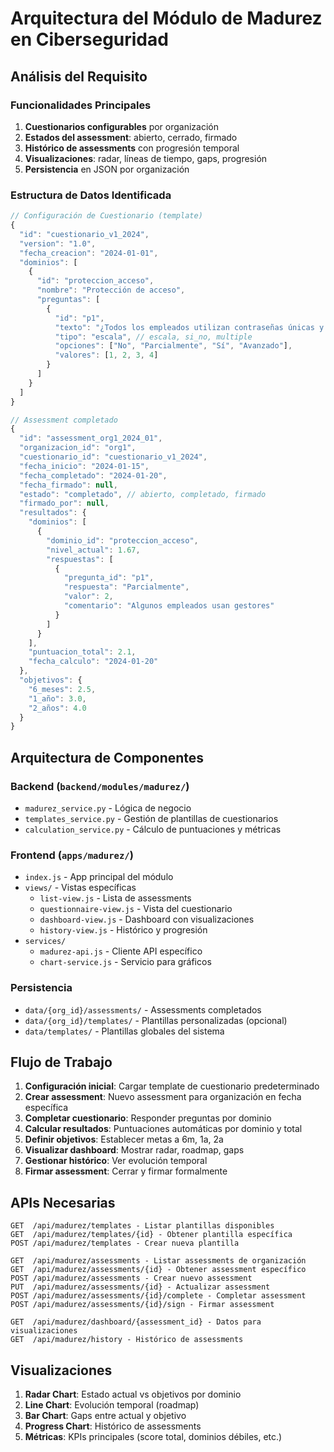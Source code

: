 # Arquitectura del Módulo de Madurez en Ciberseguridad

## Análisis del Requisito

### Funcionalidades Principales
1. **Cuestionarios configurables** por organización
2. **Estados del assessment**: abierto, cerrado, firmado
3. **Histórico de assessments** con progresión temporal
4. **Visualizaciones**: radar, líneas de tiempo, gaps, progresión
5. **Persistencia** en JSON por organización

### Estructura de Datos Identificada

```javascript
// Configuración de Cuestionario (template)
{
  "id": "cuestionario_v1_2024",
  "version": "1.0",
  "fecha_creacion": "2024-01-01",
  "dominios": [
    {
      "id": "proteccion_acceso",
      "nombre": "Protección de acceso", 
      "preguntas": [
        {
          "id": "p1",
          "texto": "¿Todos los empleados utilizan contraseñas únicas y seguras?",
          "tipo": "escala", // escala, si_no, multiple
          "opciones": ["No", "Parcialmente", "Sí", "Avanzado"],
          "valores": [1, 2, 3, 4]
        }
      ]
    }
  ]
}

// Assessment completado
{
  "id": "assessment_org1_2024_01",
  "organizacion_id": "org1",
  "cuestionario_id": "cuestionario_v1_2024",
  "fecha_inicio": "2024-01-15",
  "fecha_completado": "2024-01-20", 
  "fecha_firmado": null,
  "estado": "completado", // abierto, completado, firmado
  "firmado_por": null,
  "resultados": {
    "dominios": [
      {
        "dominio_id": "proteccion_acceso",
        "nivel_actual": 1.67,
        "respuestas": [
          {
            "pregunta_id": "p1",
            "respuesta": "Parcialmente",
            "valor": 2,
            "comentario": "Algunos empleados usan gestores"
          }
        ]
      }
    ],
    "puntuacion_total": 2.1,
    "fecha_calculo": "2024-01-20"
  },
  "objetivos": {
    "6_meses": 2.5,
    "1_año": 3.0, 
    "2_años": 4.0
  }
}
```

## Arquitectura de Componentes

### Backend (`backend/modules/madurez/`)
- `madurez_service.py` - Lógica de negocio
- `templates_service.py` - Gestión de plantillas de cuestionarios
- `calculation_service.py` - Cálculo de puntuaciones y métricas

### Frontend (`apps/madurez/`)
- `index.js` - App principal del módulo
- `views/` - Vistas específicas
  - `list-view.js` - Lista de assessments
  - `questionnaire-view.js` - Vista del cuestionario
  - `dashboard-view.js` - Dashboard con visualizaciones
  - `history-view.js` - Histórico y progresión
- `services/`
  - `madurez-api.js` - Cliente API específico
  - `chart-service.js` - Servicio para gráficos

### Persistencia
- `data/{org_id}/assessments/` - Assessments completados
- `data/{org_id}/templates/` - Plantillas personalizadas (opcional)
- `data/templates/` - Plantillas globales del sistema

## Flujo de Trabajo

1. **Configuración inicial**: Cargar template de cuestionario predeterminado
2. **Crear assessment**: Nuevo assessment para organización en fecha específica
3. **Completar cuestionario**: Responder preguntas por dominio
4. **Calcular resultados**: Puntuaciones automáticas por dominio y total
5. **Definir objetivos**: Establecer metas a 6m, 1a, 2a
6. **Visualizar dashboard**: Mostrar radar, roadmap, gaps
7. **Gestionar histórico**: Ver evolución temporal
8. **Firmar assessment**: Cerrar y firmar formalmente

## APIs Necesarias

```
GET  /api/madurez/templates - Listar plantillas disponibles
GET  /api/madurez/templates/{id} - Obtener plantilla específica
POST /api/madurez/templates - Crear nueva plantilla

GET  /api/madurez/assessments - Listar assessments de organización
GET  /api/madurez/assessments/{id} - Obtener assessment específico
POST /api/madurez/assessments - Crear nuevo assessment
PUT  /api/madurez/assessments/{id} - Actualizar assessment
POST /api/madurez/assessments/{id}/complete - Completar assessment
POST /api/madurez/assessments/{id}/sign - Firmar assessment

GET  /api/madurez/dashboard/{assessment_id} - Datos para visualizaciones
GET  /api/madurez/history - Histórico de assessments
```

## Visualizaciones

1. **Radar Chart**: Estado actual vs objetivos por dominio
2. **Line Chart**: Evolución temporal (roadmap)
3. **Bar Chart**: Gaps entre actual y objetivo
4. **Progress Chart**: Histórico de assessments
5. **Métricas**: KPIs principales (score total, dominios débiles, etc.)
